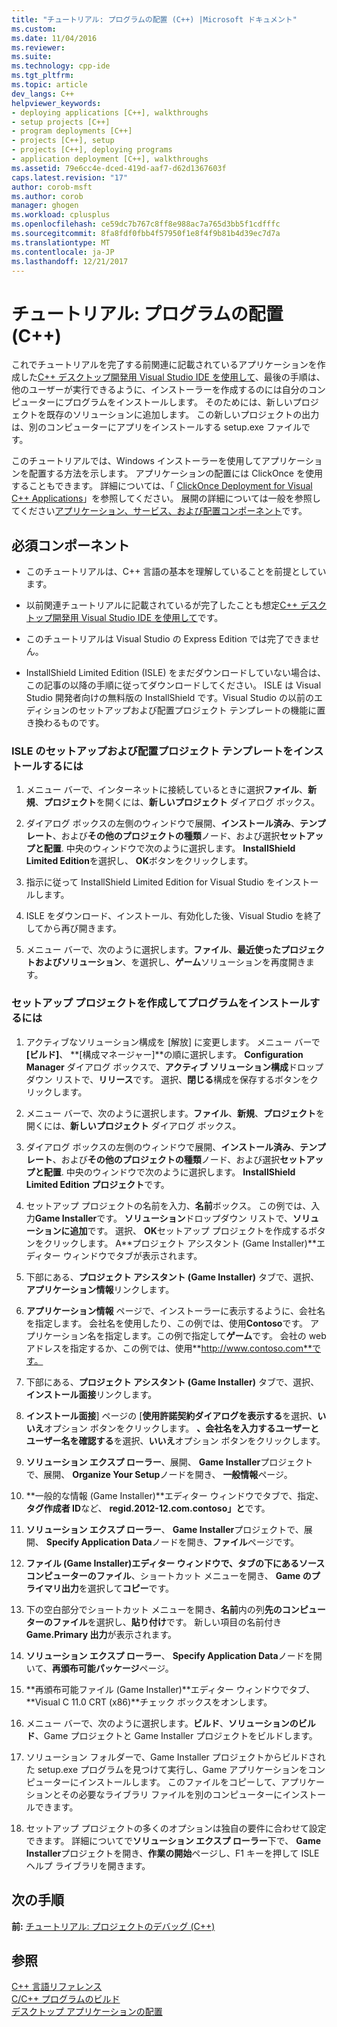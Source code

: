 ```yaml
---
title: "チュートリアル: プログラムの配置 (C++) |Microsoft ドキュメント"
ms.custom: 
ms.date: 11/04/2016
ms.reviewer: 
ms.suite: 
ms.technology: cpp-ide
ms.tgt_pltfrm: 
ms.topic: article
dev_langs: C++
helpviewer_keywords:
- deploying applications [C++], walkthroughs
- setup projects [C++]
- program deployments [C++]
- projects [C++], setup
- projects [C++], deploying programs
- application deployment [C++], walkthroughs
ms.assetid: 79e6cc4e-dced-419d-aaf7-d62d1367603f
caps.latest.revision: "17"
author: corob-msft
ms.author: corob
manager: ghogen
ms.workload: cplusplus
ms.openlocfilehash: ce59dc7b767c8ff8e988ac7a765d3bb5f1cdfffc
ms.sourcegitcommit: 8fa8fdf0fbb4f57950f1e8f4f9b81b4d39ec7d7a
ms.translationtype: MT
ms.contentlocale: ja-JP
ms.lasthandoff: 12/21/2017
---
```

# <a name="walkthrough-deploying-your-program-c"></a>チュートリアル: プログラムの配置 (C++)
これでチュートリアルを完了する前関連に記載されているアプリケーションを作成した[C++ デスクトップ開発用 Visual Studio IDE を使用して](../ide/using-the-visual-studio-ide-for-cpp-desktop-development.md)、最後の手順は、他のユーザーが実行できるように、インストーラーを作成するのには自分のコンピューターにプログラムをインストールします。 そのためには、新しいプロジェクトを既存のソリューションに追加します。 この新しいプロジェクトの出力は、別のコンピューターにアプリをインストールする setup.exe ファイルです。  
  
 このチュートリアルでは、Windows インストーラーを使用してアプリケーションを配置する方法を示します。 アプリケーションの配置には ClickOnce を使用することもできます。 詳細については、「 [ClickOnce Deployment for Visual C++ Applications](../ide/clickonce-deployment-for-visual-cpp-applications.md)」を参照してください。 展開の詳細については一般を参照してください[アプリケーション、サービス、および配置コンポーネント](/visualstudio/deployment/deploying-applications-services-and-components)です。  
  
## <a name="prerequisites"></a>必須コンポーネント  
  
-   このチュートリアルは、C++ 言語の基本を理解していることを前提としています。  
  
-   以前関連チュートリアルに記載されているが完了したことも想定[C++ デスクトップ開発用 Visual Studio IDE を使用して](../ide/using-the-visual-studio-ide-for-cpp-desktop-development.md)です。  
  
-   このチュートリアルは Visual Studio の Express Edition では完了できません。  
  
-   InstallShield Limited Edition (ISLE) をまだダウンロードしていない場合は、この記事の以降の手順に従ってダウンロードしてください。 ISLE は Visual Studio 開発者向けの無料版の InstallShield です。Visual Studio の以前のエディションのセットアップおよび配置プロジェクト テンプレートの機能に置き換わるものです。  
  
### <a name="to-install-the-isle-setup-and-deployment-project-template"></a>ISLE のセットアップおよび配置プロジェクト テンプレートをインストールするには  
  
1.  メニュー バーで、インターネットに接続しているときに選択**ファイル**、**新規**、**プロジェクト**を開くには、**新しいプロジェクト** ダイアログ ボックス。  
  
2.  ダイアログ ボックスの左側のウィンドウで展開、**インストール済み**、**テンプレート**、および**その他のプロジェクトの種類**ノード、および選択**セットアップと配置**. 中央のウィンドウで次のように選択します。 **InstallShield Limited Edition**を選択し、 **OK**ボタンをクリックします。  
  
3.  指示に従って InstallShield Limited Edition for Visual Studio をインストールします。  
  
4.  ISLE をダウンロード、インストール、有効化した後、Visual Studio を終了してから再び開きます。  
  
5.  メニュー バーで、次のように選択します。**ファイル**、**最近使ったプロジェクトおよびソリューション**、を選択し、**ゲーム**ソリューションを再度開きます。  
  
### <a name="to-create-a-setup-project-and-install-your-program"></a>セットアップ プロジェクトを作成してプログラムをインストールするには  
  
1.  アクティブなソリューション構成を [解放] に変更します。 メニュー バーで **[ビルド]**、 **[構成マネージャー]**の順に選択します。 **Configuration Manager**  ダイアログ ボックスで、**アクティブ ソリューション構成**ドロップダウン リストで、**リリース**です。 選択、**閉じる**構成を保存するボタンをクリックします。  
  
2.  メニュー バーで、次のように選択します。**ファイル**、**新規**、**プロジェクト**を開くには、**新しいプロジェクト** ダイアログ ボックス。  
  
3.  ダイアログ ボックスの左側のウィンドウで展開、**インストール済み**、**テンプレート**、および**その他のプロジェクトの種類**ノード、および選択**セットアップと配置**. 中央のウィンドウで次のように選択します。 **InstallShield Limited Edition プロジェクト**です。  
  
4.  セットアップ プロジェクトの名前を入力、**名前**ボックス。 この例では、入力**Game Installer**です。 **ソリューション**ドロップダウン リストで、**ソリューションに追加**です。 選択、 **OK**セットアップ プロジェクトを作成するボタンをクリックします。 A**プロジェクト アシスタント (Game Installer)**エディター ウィンドウでタブが表示されます。  
  
5.  下部にある、**プロジェクト アシスタント (Game Installer)**  タブで、選択、**アプリケーション情報**リンクします。  
  
6.  **アプリケーション情報** ページで、インストーラーに表示するように、会社名を指定します。 会社名を使用したり、この例では、使用**Contoso**です。 アプリケーション名を指定します。この例で指定して**ゲーム**です。 会社の web アドレスを指定するか、この例では、使用**http://www.contoso.com**です。  
  
7.  下部にある、**プロジェクト アシスタント (Game Installer)**  タブで、選択、**インストール面接**リンクします。  
  
8.  **インストール面接**] ページの [**使用許諾契約ダイアログを表示する**を選択、**いいえ**オプション ボタンをクリックします。 **、会社名を入力するユーザーとユーザー名を確認する**を選択、**いいえ**オプション ボタンをクリックします。  
  
9. **ソリューション エクスプ ローラー**、展開、 **Game Installer**プロジェクトで、展開、 **Organize Your Setup**ノードを開き、 **一般情報**ページ。  
  
10. **一般的な情報 (Game Installer)**エディター ウィンドウでタブで、指定、**タグ作成者 ID**など、 **regid.2012-12.com.contoso」と**です。  
  
11. **ソリューション エクスプ ローラー**、 **Game Installer**プロジェクトで、展開、 **Specify Application Data**ノードを開き、**ファイル**ページです。  
  
12. **ファイル (Game Installer)**エディター ウィンドウで、タブの下にある**ソース コンピューターのファイル**、ショートカット メニューを開き、 **Game のプライマリ出力**を選択して**コピー**です。  
  
13. 下の空白部分でショートカット メニューを開き、**名前**内の列**先のコンピューターのファイル**を選択し、**貼り付け**です。 新しい項目の名前付き**Game.Primary 出力**が表示されます。  
  
14. **ソリューション エクスプ ローラー**、 **Specify Application Data**ノードを開いて、**再頒布可能パッケージ**ページ。  
  
15. **再頒布可能ファイル (Game Installer)**エディター ウィンドウでタブ、 **Visual C 11.0 CRT (x86)**チェック ボックスをオンします。  
  
16. メニュー バーで、次のように選択します。**ビルド**、**ソリューションのビルド**、Game プロジェクトと Game Installer プロジェクトをビルドします。  
  
17. ソリューション フォルダーで、Game Installer プロジェクトからビルドされた setup.exe プログラムを見つけて実行し、Game アプリケーションをコンピューターにインストールします。 このファイルをコピーして、アプリケーションとその必要なライブラリ ファイルを別のコンピューターにインストールできます。  
  
18. セットアップ プロジェクトの多くのオプションは独自の要件に合わせて設定できます。 詳細についてで**ソリューション エクスプ ローラー**下で、 **Game Installer**プロジェクトを開き、**作業の開始**ページし、F1 キーを押して ISLE ヘルプ ライブラリを開きます。  
  
## <a name="next-steps"></a>次の手順  
 **前:** [チュートリアル: プロジェクトのデバッグ (C++)](../ide/walkthrough-debugging-a-project-cpp.md)  
  
## <a name="see-also"></a>参照  
 [C++ 言語リファレンス](../cpp/cpp-language-reference.md)   
 [C/C++ プログラムのビルド](../build/building-c-cpp-programs.md)  
 [デスクトップ アプリケーションの配置](../ide/deploying-native-desktop-applications-visual-cpp.md)